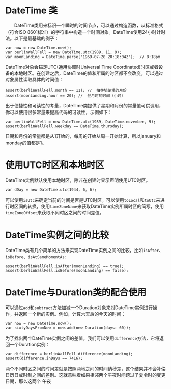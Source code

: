 # DateTime 类
&emsp;&emsp;DateTime类用来标识一个瞬时的时间节点，可以通过构造函数，从标准格式（符合ISO 8601标准）的字符串中构造一个时间对象。DateTIme使用24小时计时法。以下是最基础的例子：  
```
var now = new DateTime.now();
var berlinWallFell = new DateTime.utc(1989, 11, 9);
var moonLanding = DateTime.parse("1969-07-20 20:18:04Z");  // 8:18pm
```
DateTime对象会锚定UTC(通用协调时Universal Time Coordinated)时区或者设备的本地时区。在创建之后，DateTime的值和所属的时区都不会改变。可以通过对象属性读取具体的时间值：  
```
assert(berlinWallFell.month == 11); //  柏林墙倒塌的月份
assert(moonLanding.hour == 20); //  登月时的时间（小时）
```
出于便捷性和可读性的考量，DateTIme类提供了星期和月份的常量值可供调用，你可以使用很多常量来提高代码的可读性，示例如下：  
```
var berlinWallFell = new DateTime.utc(1989, DateTime.november, 9);
assert(berlinWallFell.weekday == DateTime.thursday);
```
日期和月份的常量都是从1开始的，每周的开始从周一开始计算，所以january和monday的值都是1。
# 使用UTC时区和本地时区
DateTime实例默认使用本地时区，除非在创建时显示声明使用UTC时区。  
```
var dDay = new DateTime.utc(1944, 6, 6);
```
可以使用`isUtc`来确定当前的时间是否是UTC时区。可以使用`toLocal`和`toUtc`来进行时区间的转换，使用`timeZoneName`来获取DateTime实例所属时区的简写，使用`timeZoneOffset`来获取不同时区之间的时间差值。
# DateTime实例之间的比较
DateTime类有几个简单的方法来实现DateTime实例之间的比较，比如`isAfter`、`isBefore`、`isAtSameMomentAs`:
```
assert(berlinWallFell.isAfter(moonLanding) == true);
assert(berlinWallFell.isBefore(moonLanding) == false);
```
# DateTime与Duration类的配合使用
可以通过`add`和`subtract`方法加减一个Duration对象来对DateTime实例进行操作，并返回一个新的实例。例如，计算六天后的今天的时间：  
```
var now = new DateTime.now();
var sixtyDaysFromNow = now.add(new Duration(days: 60));
```
为了找出两个DateTime实例之间的差值，我们可以使用`difference`方法，它将返回一个Duration实例：
```
var difference = berlinWallFell.difference(moonLanding);
assert(difference.inDays == 7416);
```
两个不同时区之间的时间差就是按照两地之间的时间纳秒差，这个结果并不会补偿日历日或时制之间的差别。这就意味着如果相邻两个午夜时间跨过了夏令时的变更日期，那么这两个
午夜
&emsp;&emsp;